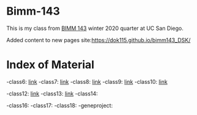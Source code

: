 # Bimm-143

This is my class from [BIMM 143](https://bioboot.github.io/bimm143_W20/) winter 2020 quarter at UC San Diego. 

Added content to new pages site:https://dok115.github.io/bimm143_DSK/

# Index of Material

-class6: [link](https://github.com/dok115/bimm143_DSK/blob/master/class06.R/class06.Rmd)
-class7: [link](https://github.com/dok115/bimm143_DSK/tree/master/class07.R)
-class8: [link](https://github.com/dok115/bimm143_DSK/tree/master/class08%20-%20WGBSsimulation)
-class9: [link](https://github.com/dok115/bimm143_DSK/tree/master/class09)
-class10: [link](https://github.com/dok115/bimm143_DSK/tree/master/class10)

-class12: [link](https://github.com/dok115/bimm143_DSK/tree/master/Class12)
-class13: [link](https://github.com/dok115/bimm143_DSK/tree/master/class13_02.18)
-class14:

-class16:
-class17:
-class18:
-geneproject:
